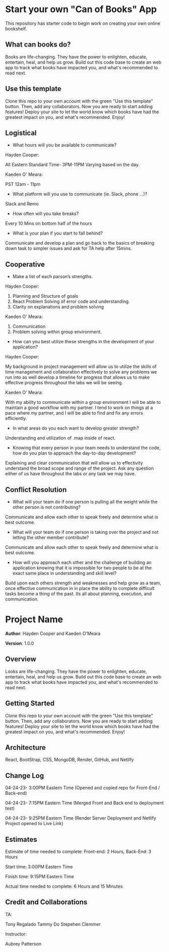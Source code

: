 # Start your own "Can of Books" App

This repository has starter code to begin work on creating your own online bookshelf.

## What can books do?

Books are life-changing. They have the power to enlighten, educate, entertain, heal, and help us grow. Build out this code base to create an web app to track what books have impacted you, and what's recommended to read next.

## Use this template

Clone this repo to your own account with the green "Use this template" button. Then, add any collaborators. Now you are ready to start adding features! Deploy your site to let the world know which books have had the greatest impact on you, and what's recommended. Enjoy!


## Logistical

- What hours will you be available to communicate?

Hayden Cooper:

All Eastern Standard Time-
3PM-11PM Varying based on the day.

Kaeden O' Meara:

PST 12am - 11pm

- What platform will you use to communicate (ie. Slack, phone …)?

Slack and Remo 

- How often will you take breaks?

Every 10 Mins on bottom half of the hours 

- What is your plan if you start to fall behind?

Communicate and develop a plan and go back to the basics of breaking down task to simpler issues and ask for TA help after 15mins. 

## Cooperative

- Make a list of each parson’s strengths.

Hayden Cooper:

1. Planning and Structure of goals 
2. React Problem Solving of error code and understanding. 
3. Clarity on explanations and problem solving

Kaeden O' Meara:

1. Communication
2. Problem solving within group environment.

- How can you best utilize these strengths in the development of your application?

Hayden Cooper:

My background in project management will allow us to utilize the skills of time management and collaboration effectively to solve any problems we run into as well develop a timeline for progress that allows us to make effective progress throughout the labs we will be seeing. 

Kaeden O' Meara:

With my ability to communicate within a group environment I will be able to maintain a good workflow with my partner. I tend to work on things at a pace where my partner, and I will be able to find and fix any errors efficiently.

- In what areas do you each want to develop greater strength?

Understanding and utilization of .map inside of react. 

- Knowing that every person in your team needs to understand the code, how do you plan to approach the day-to-day development?

Explaining and clear communication that will allow us to effectivity understand the broad scope and range of the project. Ask any question either of us have throughout the labs or any task we may have.

## Conflict Resolution

- What will your team do if one person is pulling all the weight while the other person is not contributing?

Communicate and allow each other to speak freely and determine what is best outcome.

- What will your team do if one person is taking over the project and not letting the other member contribute?


Communicate and allow each other to speak freely and determine what is best outcome. 

- How will you approach each other and the challenge of building an application knowing that it is impossible for two people to be at the exact same place in understanding and skill level?

Build upon each others strength and weaknesses and help grow as a team, once effective communication in in place the ability to complete difficult tasks become a thing of the past. Its all about planning, execution, and communication. 

# Project Name

**Author**: Hayden Cooper and Kaeden O'Meara 

**Version**: 1.0.0 

## Overview

Looks are life-changing. They have the power to enlighten, educate, entertain, heal, and help us grow. Build out this code base to create an web app to track what books have impacted you, and what's recommended to read next.

## Getting Started

Clone this repo to your own account with the green "Use this template" button. Then, add any collaborators. Now you are ready to start adding features! Deploy your site to let the world know which books have had the greatest impact on you, and what's recommended. Enjoy!

## Architecture

React, BootStrap, CSS, MongoDB, Render, GitHub, and Netlify

## Change Log

04-24-23- 3:00PM Eastern Time (Opened and copied repo for Front-End / Back-end)

04-24-23- 7:15PM Eastern Time (Merged Front and Back end to deployment test)

04-24-23- 9:25PM Eastern Time (Render Server Deployment and Netlify Project opened to Live Link)

## Estimates

Estimate of time needed to complete: Front-end: 2 Hours, Back-End: 3 Hours

Start time: 3:00PM Eastern Time 

Finish time: 9:15PM Eastern Time 

Actual time needed to complete: 6 Hours and 15 Minutes

## Credit and Collaborations

TA:

Tony Regalado
Tammy Do
Stepehen Clemmer

Instructor:

Aubrey Patterson